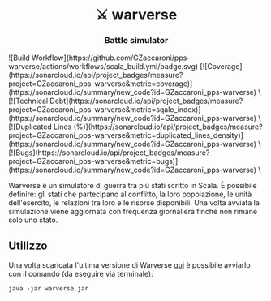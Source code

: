 <h1 align="center" style="border-bottom: none;">⚔️ warverse</h1>
<h3 align="center">Battle simulator</h3>
![Build Workflow](https://github.com/GZaccaroni/pps-warverse/actions/workflows/scala_build.yml/badge.svg)
[![Coverage](https://sonarcloud.io/api/project_badges/measure?project=GZaccaroni_pps-warverse&metric=coverage)](https://sonarcloud.io/summary/new_code?id=GZaccaroni_pps-warverse) \
[![Technical Debt](https://sonarcloud.io/api/project_badges/measure?project=GZaccaroni_pps-warverse&metric=sqale_index)](https://sonarcloud.io/summary/new_code?id=GZaccaroni_pps-warverse) \
[![Duplicated Lines (%)](https://sonarcloud.io/api/project_badges/measure?project=GZaccaroni_pps-warverse&metric=duplicated_lines_density)](https://sonarcloud.io/summary/new_code?id=GZaccaroni_pps-warverse) \
[![Bugs](https://sonarcloud.io/api/project_badges/measure?project=GZaccaroni_pps-warverse&metric=bugs)](https://sonarcloud.io/summary/new_code?id=GZaccaroni_pps-warverse) \


Warverse è un simulatore di guerra tra più stati scritto in Scala.
È possibile definire: gli stati che partecipano al conflitto, la loro popolazione, le unità dell'esercito, le relazioni tra loro e le risorse disponibili. 
Una volta avviata la simulazione viene aggiornata con frequenza giornaliera finché non rimane solo uno stato.

## Utilizzo
Una volta scaricata l'ultima versione di Warverse [qui](https://github.com/VirusSpreadSimulator/PPS-22-virsim/releases/latest) è possibile avviarlo con il comando (da eseguire via terminale):
```
java -jar warverse.jar
```